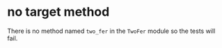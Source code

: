 # no target method

There is no method named `two_fer` in the `TwoFer` module so the tests will fail.
